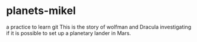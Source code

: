 # planets-mikel
 a practice to learn git
This is the story of wolfman and Dracula investigating if it is possible to set up a planetary lander in Mars.
